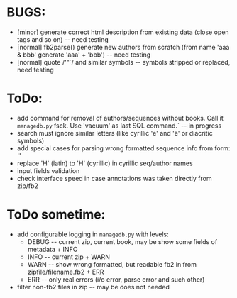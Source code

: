 # BUGS:

  * [minor] generate correct html description from existing data (close open tags and so on) -- need testing
  * [normal] fb2parse() generate new authors from scratch (from name 'aaa & bbb' generate 'aaa' + 'bbb') -- need testing
  * [normal] quote /'"`/ and similar symbols -- symbols stripped or replaced, need testing

# ToDo:

  * add command for removal of authors/sequences without books. Call it `managedb.py` fsck. Use 'vacuum' as last SQL command.` -- in progress
  * search must ignore similar letters (like cyrillic 'е' and 'ё' or diacritic symbols)
  * add special cases for parsing wrong formatted sequence info from form: '<sequence number="« name=»Эссе"/>'
  * replace 'H' (latin) to 'Н' (cyrillic) in cyrillic seq/author names
  * input fields validation
  * check interface speed in case annotations was taken directly from zip/fb2

# ToDo sometime:

  * add configurable logging in `managedb.py` with levels:
    - DEBUG -- current zip, current book, may be show some fields of metadata + INFO
    - INFO  -- current zip + WARN
    - WARN  -- show wrong formatted, but readable fb2 in from zipfile/filename.fb2 + ERR
    - ERR   -- only real errors (i/o error, parse error and such other)
  * filter non-fb2 files in zip -- may be does not needed
